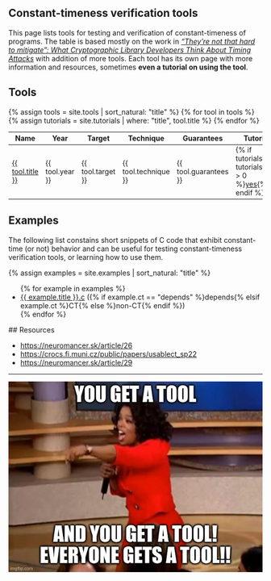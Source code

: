 ---
---
## Constant-timeness verification tools

This page lists tools for testing and verification of constant-timeness of programs.
The table is based mostly on the work in [*“They’re not that hard to mitigate”: What Cryptographic Library Developers Think About Timing Attacks*](https://crocs.fi.muni.cz/public/papers/usablect_sp22) with addition of more tools. 
Each tool has its own page with more information and resources, sometimes **even a tutorial on using the tool**.

## Tools

<table>
<thead>
	<th>Name</th>
	<th>Year</th>
	<th>Target</th>
	<th>Technique</th>
	<th>Guarantees</th>
	<th>Tutorial</th>
</thead>
{% assign tools = site.tools | sort_natural: "title" %}
{% for tool in tools %}
	{% assign tutorials = site.tutorials | where: "title", tool.title %}
	<tr>
		<td><a href="{{ tool.url | relative_url }}">{{ tool.title }}</a></td>
		<td>{{ tool.year }}</td>
		<td>{{ tool.target }}</td>
		<td>{{ tool.technique }}</td>
		<td>{{ tool.guarantees }}</td>
		<td>{% if tutorials and tutorials.size > 0 %}<a href="{{ tutorials[0].url | relative_url }}">yes</a>{% endif %}</td>
	</tr>
{% endfor %}
</table>

## Examples

The following list constains short snippets of C code that exhibit constant-time (or not) behavior and
can be useful for testing constant-timeness verification tools, or learning how to use them.

{% assign examples = site.examples | sort_natural: "title" %}
<ul>
{% for example in examples %}
	<li><a href="{{ example.url | relative_url }}">{{ example.title }}.c</a> ({% if example.ct == "depends" %}depends{% elsif example.ct %}CT{% else %}non-CT{% endif %})</li>
{% endfor %}
</ul>
## Resources

- <https://neuromancer.sk/article/26>
- <https://crocs.fi.muni.cz/public/papers/usablect_sp22>
- <https://neuromancer.sk/article/29>

<hr/>
<img src="assets/img/oprah.jpg" alt="Oprah giving everyone a tool" style="display: block; margin-left: auto; margin-right: auto;"/>
